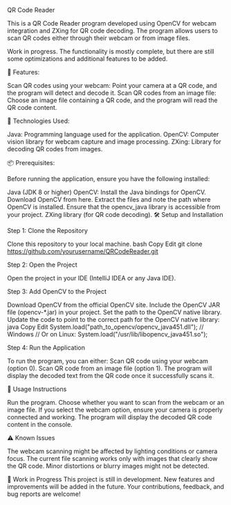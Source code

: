 QR Code Reader

This is a QR Code Reader program developed using OpenCV for webcam integration and ZXing for QR code decoding. The program allows users to scan QR codes either through their webcam or from image files.

Work in progress. The functionality is mostly complete, but there are still some optimizations and additional features to be added.

🚀 Features:

Scan QR codes using your webcam: Point your camera at a QR code, and the program will detect and decode it.
Scan QR codes from an image file: Choose an image file containing a QR code, and the program will read the QR code content.

🔧 Technologies Used:

Java: Programming language used for the application.
OpenCV: Computer vision library for webcam capture and image processing.
ZXing: Library for decoding QR codes from images.

📦 Prerequisites:

Before running the application, ensure you have the following installed:

Java (JDK 8 or higher)
OpenCV: Install the Java bindings for OpenCV.
Download OpenCV from here.
Extract the files and note the path where OpenCV is installed.
Ensure that the opencv_java library is accessible from your project.
ZXing library (for QR code decoding).
🛠 Setup and Installation

Step 1: Clone the Repository

Clone this repository to your local machine.
bash
Copy
Edit
git clone https://github.com/yourusername/QRCodeReader.git

Step 2: Open the Project

Open the project in your IDE (IntelliJ IDEA or any Java IDE).

Step 3: Add OpenCV to the Project

Download OpenCV from the official OpenCV site.
Include the OpenCV JAR file (opencv-*.jar) in your project.
Set the path to the OpenCV native library. Update the code to point to the correct path for the OpenCV native library:
java
Copy
Edit
System.load("path_to_opencv/opencv_java451.dll"); // Windows
// Or on Linux: System.load("/usr/lib/libopencv_java451.so");

Step 4: Run the Application

To run the program, you can either:
Scan QR code using your webcam (option 0).
Scan QR code from an image file (option 1).
The program will display the decoded text from the QR code once it successfully scans it.

📝 Usage Instructions

Run the program.
Choose whether you want to scan from the webcam or an image file.
If you select the webcam option, ensure your camera is properly connected and working.
The program will display the decoded QR code content in the console.

⚠️ Known Issues

The webcam scanning might be affected by lighting conditions or camera focus.
The current file scanning works only with images that clearly show the QR code. Minor distortions or blurry images might not be detected.

🔄 Work in Progress
This project is still in development. New features and improvements will be added in the future. Your contributions, feedback, and bug reports are welcome!
